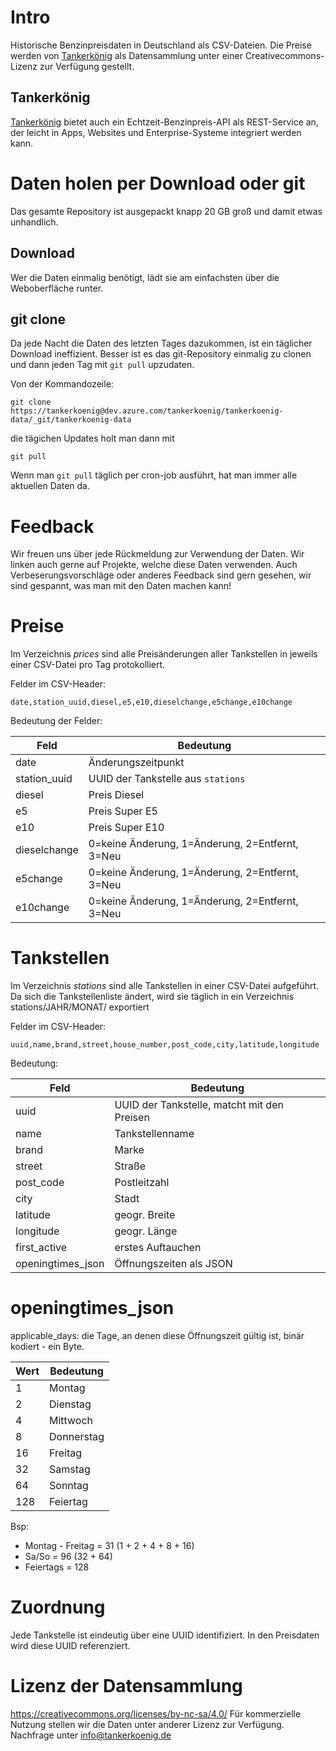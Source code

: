 # Intro
Historische Benzinpreisdaten in Deutschland als CSV-Dateien.
Die Preise werden von [Tankerkönig](<https://www.tankerkoenig.de>) als Datensammlung unter einer Creativecommons-Lizenz zur Verfügung gestellt.
## Tankerkönig
[Tankerkönig](<https://www.tankerkoenig.de>) bietet auch ein Echtzeit-Benzinpreis-API als REST-Service an, der leicht in Apps, Websites und Enterprise-Systeme integriert werden kann.

# Daten holen per Download oder git
Das gesamte Repository ist ausgepackt knapp 20 GB groß und damit etwas unhandlich. 
## Download
Wer die Daten einmalig benötigt, lädt sie am einfachsten über die Weboberfläche runter.
## git clone
Da jede Nacht die Daten des letzten Tages dazukommen, ist ein täglicher Download ineffizient. Besser ist es das git-Repository einmalig zu clonen und dann jeden Tag mit `git pull` upzudaten.

Von der Kommandozeile:

`git clone https://tankerkoenig@dev.azure.com/tankerkoenig/tankerkoenig-data/_git/tankerkoenig-data`

die tägichen Updates holt man dann mit

`git pull`

Wenn man `git pull` täglich per cron-job ausführt, hat man immer alle aktuellen Daten da.

# Feedback
Wir freuen uns über jede Rückmeldung zur Verwendung der Daten. Wir linken auch gerne auf Projekte, welche diese Daten verwenden. Auch Verbeserungsvorschläge oder anderes Feedback sind gern gesehen, wir sind gespannt, was man mit den Daten machen kann!

# Preise
Im Verzeichnis _prices_ sind alle Preisänderungen aller Tankstellen in jeweils einer CSV-Datei pro Tag protokolliert.

Felder im CSV-Header:

`date,station_uuid,diesel,e5,e10,dieselchange,e5change,e10change`

Bedeutung der Felder:

|Feld        |Bedeutung                                      |
|------------|-----------------------------------------------|
|date        |Änderungszeitpunkt                             |
|station_uuid|UUID der Tankstelle aus `stations`             |
|diesel      |Preis Diesel                                   |
|e5          |Preis Super E5                                 |
|e10         |Preis Super E10                                |
|dieselchange|0=keine Änderung, 1=Änderung, 2=Entfernt, 3=Neu|
|e5change    |0=keine Änderung, 1=Änderung, 2=Entfernt, 3=Neu|
|e10change   |0=keine Änderung, 1=Änderung, 2=Entfernt, 3=Neu|


# Tankstellen
Im Verzeichnis _stations_ sind alle Tankstellen in einer CSV-Datei aufgeführt. 
Da sich die Tankstellenliste ändert, wird sie täglich in ein Verzeichnis stations/JAHR/MONAT/ exportiert

Felder im CSV-Header:

`uuid,name,brand,street,house_number,post_code,city,latitude,longitude`

Bedeutung:

|Feld             |Bedeutung                                      |
|-----------------|-----------------------------------------------|
|uuid             |UUID der Tankstelle, matcht mit den Preisen    |
|name             |Tankstellenname                                |
|brand            |Marke                                          |
|street           |Straße                                         |
|post_code        |Postleitzahl                                   |
|city             |Stadt                                          |
|latitude         |geogr. Breite                                  |
|longitude        |geogr. Länge                                   |
|first_active     |erstes Auftauchen                              |
|openingtimes_json|Öffnungszeiten als JSON                        |

# openingtimes_json
applicable_days: die Tage, an denen diese Öffnungszeit gültig ist, binär kodiert - ein Byte.

|Wert             |Bedeutung                                      |
|-----------------|-----------------------------------------------|
|1|Montag|
|2|Dienstag|
|4|Mittwoch|
|8|Donnerstag|
|16|Freitag|
|32|Samstag|
|64|Sonntag|
|128|Feiertag|

Bsp:
* Montag - Freitag = 31 (1 + 2 + 4 + 8 + 16)
* Sa/So = 96 (32 + 64)
* Feiertags = 128

# Zuordnung
Jede Tankstelle ist eindeutig über eine UUID identifiziert. In den Preisdaten wird diese UUID referenziert.

# Lizenz der Datensammlung
<https://creativecommons.org/licenses/by-nc-sa/4.0/>
Für kommerzielle Nutzung stellen wir die Daten unter anderer Lizenz zur Verfügung. Nachfrage unter <info@tankerkoenig.de>
